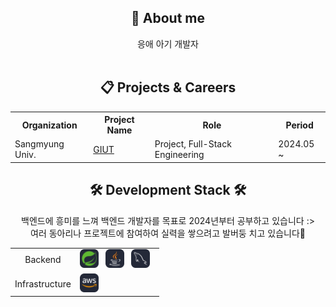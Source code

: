 <div align="center">
  <h2>🧐 About me</h2>
  응애 아기 개발자<br/>
</div>

<br/>

<div align="center">
    <h2>📋 Projects & Careers</h2>
  <table>
    <tr>
      <th>Organization</th>
      <th>Project Name</th>
      <th>Role</th>
      <th>Period</th>
    </tr>
    <tr>
      <td>Sangmyung Univ.</td>
      <td><a href="https://github.com/eco-cycle">GIUT</a></td>
      <td>Project, Full-Stack Engineering</td>
      <td>2024.05 ~ </td>
    </tr>
  </table>
</div>


<div align="center">
  <h2>🛠 Development Stack 🛠</h2>
  백엔드에 흥미를 느껴 백엔드 개발자를 목표로 2024년부터 공부하고 있습니다 :> <br>
  여러 동아리나 프로젝트에 참여하여 실력을 쌓으려고 발버둥 치고 있습니다🥸 <br>
  <table>
    <tr>
      <td align="center">Backend</td>
      <td>
        <div align="center">
          <img alt="SpringBoot" width="30px" src="https://raw.githubusercontent.com/zzangjyj0818/Github_User_Content/250d0ac27c7cfd8418823d26a74822e206f28d13/Spring-Dark.svg" />
          &nbsp;
          <img alt="Java" width="30px" src="https://raw.githubusercontent.com/zzangjyj0818/Github_User_Content/250d0ac27c7cfd8418823d26a74822e206f28d13/Java-Dark.svg" />
          &nbsp;
          <img alt="MySQL" width="30px" src="https://raw.githubusercontent.com/zzangjyj0818/Github_User_Content/250d0ac27c7cfd8418823d26a74822e206f28d13/MySQL-Dark.svg" />
          &nbsp;
          <br/>
        </div>
      </td>
    </tr>
    <tr>
      <td align="center">Infrastructure</td>
      <td>
          <div>
            <img alt="AWS" width="30px" src="https://raw.githubusercontent.com/zzangjyj0818/Github_User_Content/250d0ac27c7cfd8418823d26a74822e206f28d13/AWS-Dark.svg" />
            &nbsp;
            <br/>
        </div>
      </td>
    </tr>
  </table>
</div>
<br/>
